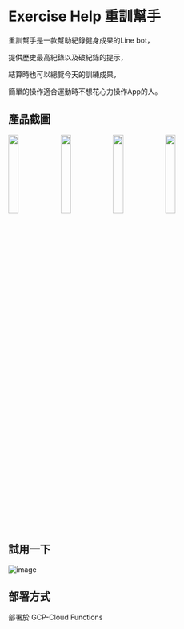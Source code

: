 # Exercise Help 重訓幫手
重訓幫手是一款幫助紀錄健身成果的Line bot，

提供歷史最高紀錄以及破紀錄的提示，

結算時也可以總覽今天的訓練成果，

簡單的操作適合運動時不想花心力操作App的人。


## 產品截圖
<p float="left">
  <img src="https://user-images.githubusercontent.com/34936931/129286704-a100f31f-c170-42f1-ba18-8e118f668d5d.jpg" width=20% height=20%>
  <img src="https://user-images.githubusercontent.com/34936931/129286730-5dbf29ae-e0d8-497b-9fe7-4b823fd52e69.jpg" width=20% height=20%>
  <img src="https://user-images.githubusercontent.com/34936931/129286747-26151268-d6ef-402f-98f7-edd08818da6f.jpg" width=20% height=20%>
  <img src="https://user-images.githubusercontent.com/34936931/129286779-a3feb810-fe0e-482f-ab3c-2badc20b90d5.jpg" width=20% height=20%>
</p>

## 試用一下
![image](https://user-images.githubusercontent.com/34936931/129286816-a5748ae7-67a4-45f6-8b5f-7ce7ee4a6d02.png)

## 部署方式
部署於 GCP-Cloud Functions

